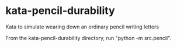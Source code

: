 # kata-pencil-durability
Kata to simulate wearing down an ordinary pencil writing letters

From the kata-pencil-durability directory, run "python -m src.pencil".
